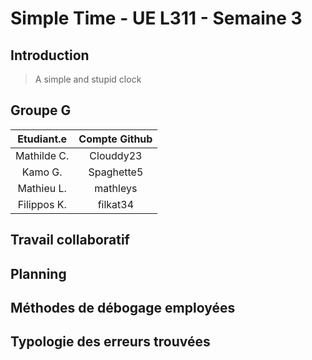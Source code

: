 # Simple Time - UE L311 - Semaine 3 

## Introduction

> A simple and stupid clock

## Groupe G

| Etudiant.e  | Compte Github          
| :----------:|:-----------:| 
| Mathilde C. | Clouddy23   | 
| Kamo G.     | Spaghette5  |   
| Mathieu L.  | mathleys    |   
| Filippos K. | filkat34    | 

## Travail collaboratif
## Planning
## Méthodes de débogage employées
## Typologie des erreurs trouvées
